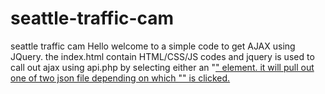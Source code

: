# seattle-traffic-cam
seattle traffic cam
Hello welcome to a simple code to get AJAX using JQuery. 
the index.html contain HTML/CSS/JS codes and jquery is used to call out ajax using api.php by selecting either an "<a href>" element.
it will pull out one of two json file depending on which "<a href>" is clicked.
